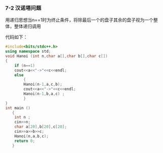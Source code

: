 ### 7-2 **汉诺塔问题** 

用递归思想当n==1时为终止条件，将除最后一个的盘子其余的盘子视为一个整体，整体递归调用

代码如下：

```c++
#include<bits/stdc++.h>
using namespace std; 
void Hanoi (int n,char a[],char b[],char c[])
{
	if (n==1)   
	cout<<a<<"->"<<c<<endl;                                     
    else
		{
        Hanoi(n-1,a,c,b);                  
    	cout<<a<<"->"<<c<<endl;               
        Hanoi(n-1,b,a,c) ;                  
        }
} 
int main ()
   {  
    int n ;
    cin>>n;
    char a[20],b[20],c[20];
    cin>>a>>b>>c;
    Hanoi(n,a,b,c);
    return 0;
   } 
 

```



